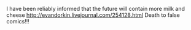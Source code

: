 I have been reliably informed that the future will contain more milk and cheese http://evandorkin.livejournal.com/254128.html Death to false comics!!!